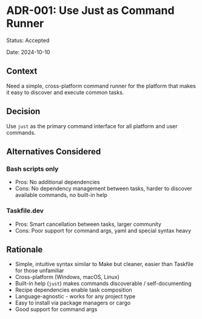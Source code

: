 # ADR-001: Use Just as Command Runner

Status: Accepted

Date: 2024-10-10

## Context

Need a simple, cross-platform command runner for the platform that makes it easy to discover and execute common tasks.

## Decision

Use `just` as the primary command interface for all platform and user commands.

## Alternatives Considered

### Bash scripts only

- Pros: No additional dependencies
- Cons: No dependency management between tasks, harder to discover available commands, no built-in help

### Taskfile.dev

- Pros: Smart cancellation between tasks, larger community
- Cons: Poor support for command args, yaml and special syntax heavy

## Rationale

- Simple, intuitive syntax similar to Make but cleaner, easier than Taskfile for those unfamiliar
- Cross-platform (Windows, macOS, Linux)
- Built-in help (`just`) makes commands discoverable / self-documenting
- Recipe dependencies enable task composition
- Language-agnostic - works for any project type
- Easy to install via package managers or cargo
- Good support for command args
